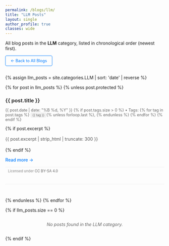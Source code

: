 ```yaml
---
permalink: /blogs/llm/
title: "LLM Posts"
layout: single
author_profile: true
classes: wide
---
```


All blog posts in the **LLM** category, listed in chronological order (newest first).

<p style="margin-bottom: 2em;">
  <a href="{{ '/blogs/' | relative_url }}" class="btn btn-outline">&larr; Back to All Blogs</a>
</p>

{% assign llm_posts = site.categories.LLM | sort: 'date' | reverse %}

{% for post in llm_posts %}
  {% unless post.protected %}
  <article class="post-item">
    <h3><a href="{{ post.url | relative_url }}" rel="permalink">{{ post.title }}</a></h3>
    <p class="post-meta">
      <time datetime="{{ post.date | date_to_xmlschema }}">{{ post.date | date: "%B %d, %Y" }}</time>
      {% if post.tags.size > 0 %}
        • Tags: 
        {% for tag in post.tags %}
          <span class="tag">{{ tag }}</span>{% unless forloop.last %}, {% endunless %}
        {% endfor %}
      {% endif %}
    </p>
    {% if post.excerpt %}
      <p class="post-excerpt">{{ post.excerpt | strip_html | truncate: 300 }}</p>
    {% endif %}
    <p><a href="{{ post.url | relative_url }}" class="read-more">Read more &rarr;</a></p>
    <p class="license-info">
      <i class="fab fa-creative-commons"></i>
      <i class="fab fa-creative-commons-by"></i>
      <i class="fab fa-creative-commons-sa"></i>
      Licensed under <a href="https://creativecommons.org/licenses/by-sa/4.0/" target="_blank" rel="noopener">CC BY-SA 4.0</a>
    </p>
  </article>
  {% endunless %}
{% endfor %}

{% if llm_posts.size == 0 %}
  <p class="no-posts">No posts found in the LLM category.</p>
{% endif %}

<style>
.post-item {
  margin-bottom: 3em;
  padding-bottom: 2em;
  border-bottom: 1px solid #eee;
}

.post-item h3 {
  margin-bottom: 0.5em;
  color: #333;
}

.post-item h3 a {
  text-decoration: none;
  color: inherit;
}

.post-item h3 a:hover {
  color: #007bff;
}

.post-meta {
  color: #666;
  font-size: 0.9em;
  margin-bottom: 1em;
}

.tag {
  background-color: #f0f0f0;
  padding: 2px 6px;
  border-radius: 3px;
  font-size: 0.8em;
}

.post-excerpt {
  color: #555;
  line-height: 1.6;
  margin-bottom: 1em;
}

.read-more {
  color: #007bff;
  text-decoration: none;
  font-weight: 500;
}

.read-more:hover {
  text-decoration: underline;
}

.btn {
  display: inline-block;
  padding: 8px 16px;
  text-decoration: none;
  border-radius: 4px;
  font-size: 0.9em;
  transition: all 0.3s;
}

.btn-outline {
  background-color: transparent;
  color: #007bff;
  border: 1px solid #007bff;
}

.btn-outline:hover {
  background-color: #007bff;
  color: white;
}

.no-posts {
  text-align: center;
  color: #666;
  font-style: italic;
  margin: 2em 0;
}

.license-info {
  color: #888;
  font-size: 0.8em;
  margin-top: 1em;
  margin-bottom: 0.5em;
  padding-top: 0.5em;
  border-top: 1px solid #f0f0f0;
}

.license-info i {
  margin-right: 0.25em;
  color: #666;
}

.license-info a {
  color: #666;
  text-decoration: none;
}

.license-info a:hover {
  color: #007bff;
  text-decoration: underline;
}
</style>